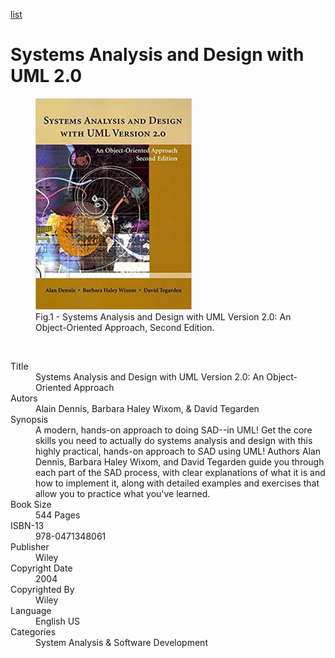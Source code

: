 [list](list.md)

# Systems Analysis and Design with UML 2.0

<figure>
  <img src="Systems-Analysis-and-Design-with-UML-Version-2-0.png" alt="Systems Analysis and Design with UML Version 2.0: An Object-Oriented Approach, Second Edition" style="width:250px">
  <figcaption>Fig.1 - Systems Analysis and Design with UML Version 2.0: An Object-Oriented Approach, Second Edition.</figcaption>
</figure>
</br>

<div itemscope="" itemtype="https://schema.org/Book">
   <meta itemprop="bookFormat" content="EBook/DAISY3"/>
   <meta itemprop="accessibilityFeature" content="largePrint/CSSEnabled"/>
   <meta itemprop="accessibilityFeature" content="highContrast/CSSEnabled"/>
   <meta itemprop="accessibilityFeature" content="resizeText/CSSEnabled"/>
   <meta itemprop="accessibilityFeature" content="displayTransformability"/>
   <meta itemprop="accessibilityFeature" content="longDescription"/>
   <meta itemprop="accessibilityFeature" content="alternativeText"/>
   <meta itemprop="accessibilityControl" content="fullKeyboardControl"/>
   <meta itemprop="accessibilityControl" content="fullMouseControl"/>
   <meta itemprop="accessibilityHazard" content="noFlashingHazard"/>
   <meta itemprop="accessibilityHazard" content="noMotionSimulationHazard"/>
   <meta itemprop="accessibilityHazard" content="noSoundHazard"/>
   <meta itemprop="accessibilityAPI" content="ARIA"/>

   <dl>
      <dt>Title</dt>
      <dd itemprop="name">Systems Analysis and Design with UML Version 2.0: An Object-Oriented Approach</dd>
	  <dt>Autors</dt>
	  <dd itemprop="author" itemtype="https://schema.org/Person" itemscope=""><span itemprop="name">Alain Dennis</span>, <span itemprop="name">Barbara Haley Wixom</span>, & <span itemprop="name">David Tegarden</span></dd>
      <dt>Synopsis</dt>
      <dd itemprop="description">A modern, hands-on approach to doing SAD--in UML! Get the core skills you need to actually do systems analysis and design with this highly practical, hands-on approach to SAD using UML! Authors Alan Dennis, Barbara Haley Wixom, and David Tegarden guide you through each part of the SAD process, with clear explanations of what it is and how to implement it, along with detailed examples and exercises that allow you to practice what you've learned.</dd>
      <dt>Book Size</dt>
      <dd><span itemprop="numberOfPages">544</span> Pages</dd>
      <dt>ISBN-13</dt>
      <dd itemprop="isbn">978-0471348061</dd>
      <dt>Publisher</dt>
      <dd itemprop="publisher" itemtype="https://schema.org/Organization" itemscope=""><span itemprop="name">Wiley</span></dd>
      <dt>Copyright Date</dt>
      <dd itemprop="copyrightYear">2004</dd>
      <dt>Copyrighted By</dt>
      <dd itemprop="copyrightHolder" itemtype="https://schema.org/Organization" itemscope=""><span itemprop="name">Wiley</span></dd>
      <dt>Language</dt>
      <dd><meta itemprop="inLanguage" content="en-US"/>English US</dd>
      <dt>Categories</dt>
      <dd><span itemprop="genre">System Analysis</span> & <span itemprop="genre">Software Development</span></dd>
   </dl>
</div>
